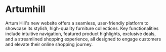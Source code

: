 # Artumhill
Artum Hill's new website offers a seamless, user-friendly platform to showcase its stylish, high-quality furniture collections. Key functionalities include intuitive navigation, featured product highlights, exclusive deals, and a streamlined shopping experience, all designed to engage customers and elevate their online shopping journey.
